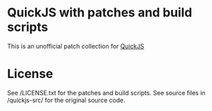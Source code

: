 # QuickJS with patches and build scripts

This is an unofficial patch collection for [QuickJS](https://bellard.org/quickjs/)

# License

See /LICENSE.txt for the patches and build scripts.
See source files in /quickjs-src/ for the original source code.
